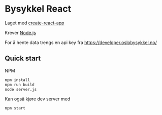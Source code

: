 # Bysykkel React

Laget med [create-react-app](https://github.com/facebook/create-react-app)

Krever [Node.js](https://nodejs.org/en/)

For å hente data trengs en api key fra <https://developer.oslobysykkel.no/>

## Quick start
NPM
```bash
npm install
npm run build
node server.js
```

Kan også kjøre dev server med
```bash
npm start
```
